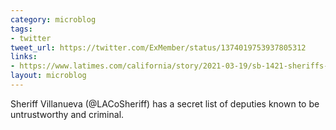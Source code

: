 ```yaml
---
category: microblog
tags:
- twitter
tweet_url: https://twitter.com/ExMember/status/1374019753937805312
links:
- https://www.latimes.com/california/story/2021-03-19/sb-1421-sheriffs-department-disclosure
layout: microblog
---
```

Sheriff Villanueva (@LACoSheriff) has a secret list of deputies known to be untrustworthy and criminal.
